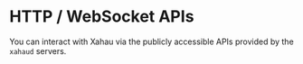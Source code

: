 # HTTP / WebSocket APIs

You can interact with Xahau via the publicly accessible APIs provided by the `xahaud` servers.
